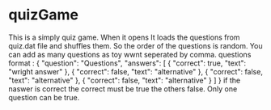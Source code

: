 # quizGame
This is a simply quiz game.
When it opens It loads the questions from quiz.dat file and shuffles them. So the order of the questions is random.
You can add as many questions as toy wwnt seperated by comma.
questions format : 
 {
        "question": "Questions",
        "answers": [
            {
                "correct": true,
                "text": "wright answer"
            },
            {
                "correct": false,
                "text": "alternative"
            },
            {
                "correct": false,
                "text": "alternative"
            },
            {
                "correct": false,
                "text": "alternative"
            }
        ]
    }
if the naswer is correct the correct must be true the others false.
Only one question can be true.
